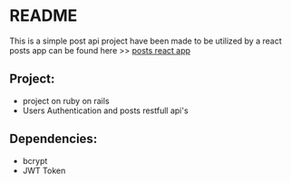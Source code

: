 # README

This is a simple post api project have been made to be utilized by a react posts app can be found here >> [posts react app](https://github.com/tarek-elmasri/react-app)

## Project:
* project on ruby on rails
* Users Authentication and posts restfull api's

## Dependencies:
* bcrypt
* JWT Token
